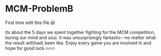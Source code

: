 # MCM-ProblemB
First time edit this file.😃

Its about the 5 days we spent together fighting for the MCM competition, buring our mind and soul.
It was unsurprisingly fantastic--no matter what the result will(had) been like.
Enjoy every game you are involved in and hope for good luck.🔥🔥🔥
